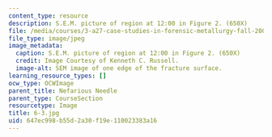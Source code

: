 ```yaml
---
content_type: resource
description: S.E.M. picture of region at 12:00 in Figure 2. (650X)
file: /media/courses/3-a27-case-studies-in-forensic-metallurgy-fall-2007/647ec998b55d2a30f19e110023383a16_6-3.jpg
file_type: image/jpeg
image_metadata:
  caption: S.E.M. picture of region at 12:00 in Figure 2. (650X)
  credit: Image Courtesy of Kenneth C. Russell.
  image-alt: SEM image of one edge of the fracture surface.
learning_resource_types: []
ocw_type: OCWImage
parent_title: Nefarious Needle
parent_type: CourseSection
resourcetype: Image
title: 6-3.jpg
uid: 647ec998-b55d-2a30-f19e-110023383a16
---
```

